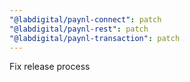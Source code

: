 ```yaml
---
"@labdigital/paynl-connect": patch
"@labdigital/paynl-rest": patch
"@labdigital/paynl-transaction": patch
---
```


Fix release process
